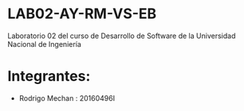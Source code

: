 # LAB02-AY-RM-VS-EB
Laboratorio 02 del curso de Desarrollo de Software de la Universidad Nacional de Ingeniería
# Integrantes:
  - Rodrigo Mechan : 20160496I
